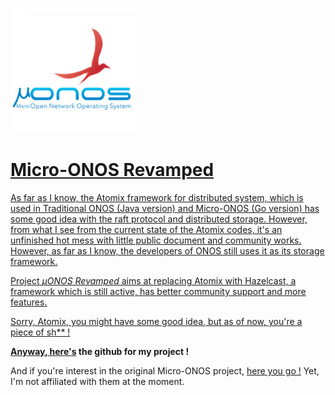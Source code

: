 <a href="https://github.com/micro-onos-revamped"><img src="/IMG/projlogo.png" alt="drawing" width="200"/>

# Micro-ONOS Revamped

As far as I know, the Atomix framework for distributed system, which is used in Traditional ONOS (Java version) and Micro-ONOS (Go version) has some good idea with the raft protocol and distributed storage. However, from what I see from the current state of the Atomix codes, it's an unfinished hot mess with little public document and community works. However, as far as I know, the developers of ONOS still uses it as its storage framework.

Project _µONOS Revamped_ aims at replacing Atomix with Hazelcast, a framework which is still active, has better community support and more features.

Sorry, Atomix, you might have some good idea, but as of now, you're a piece of sh** !

**Anyway, [here's](https://github.com/micro-onos-revamped) the github for my project !**

And if you're interest in the original Micro-ONOS project, [here you go !](https://github.com/onosproject/) Yet, I'm not affiliated with them at the moment.
